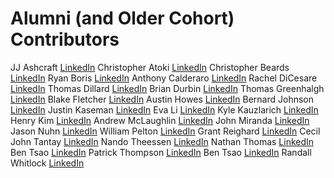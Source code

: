 # Alumni (and Older Cohort) Contributors

JJ Ashcraft [LinkedIn](https://www.linkedin.com/in/jjashcraft/)
Christopher Atoki [LinkedIn](https://www.linkedin.com/in/christopher-atoki/)
Christopher Beards [LinkedIn](https://www.linkedin.com/in/christopher-beards-1292b529/)
Ryan Boris [LinkedIn](https://www.linkedin.com/in/ryanboris/)
Anthony Calderaro [LinkedIn](https://www.linkedin.com/in/anthonyjamescalderaro/)
Rachel DiCesare [LinkedIn](https://www.linkedin.com/in/rachel-dicesare-a86889ba/)
Thomas Dillard [LinkedIn](https://www.linkedin.com/in/thomasdillard/)
Brian Durbin [LinkedIn](https://www.linkedin.com/in/brian-durbin/)
Thomas Greenhalgh [LinkedIn](https://www.linkedin.com/in/tgreenhalgh/)
Blake Fletcher [LinkedIn](https://www.linkedin.com/in/blkfltchr/)
Austin Howes [LinkedIn](https://www.linkedin.com/in/austinhowes/)
Bernard Johnson [LinkedIn](https://www.linkedin.com/in/bernard-johnson-b59b86168/)
Justin Kaseman [LinkedIn](https://www.linkedin.com/in/justin-kaseman/)
Eva Li [LinkedIn](https://www.linkedin.com/in/li-eva/)
Kyle Kauzlarich [LinkedIn](https://www.linkedin.com/in/kyle-kauzlarich-781b86140/)
Henry Kim [LinkedIn](https://www.linkedin.com/in/henrykim212/)
Andrew McLaughlin [LinkedIn](https://www.linkedin.com/in/andrewbmclaughlin/)
John Miranda [LinkedIn](https://www.linkedin.com/in/john-benedict-miranda-7b2357180/)
Jason Nuhn [LinkedIn](https://www.linkedin.com/in/jasonnuhn/)
William Pelton [LinkedIn](https://www.linkedin.com/in/william-pelton/)
Grant Reighard [LinkedIn](https://www.linkedin.com/in/grantreighard/)
Cecil John Tantay [LinkedIn](https://www.linkedin.com/in/cjtantay/)
Nando Theessen [LinkedIn](https://www.linkedin.com/in/nandotheessen/)
Nathan Thomas [LinkedIn](https://www.linkedin.com/in/nathan-thomas-644b3339/)
Ben Tsao [LinkedIn](https://www.linkedin.com/in/cbtsao/)
Patrick Thompson [LinkedIn](https://www.linkedin.com/in/patrick-thompson-the-code-guy/)
Ben Tsao [LinkedIn](https://www.linkedin.com/in/cbtsao/)
Randall Whitlock [LinkedIn](https://www.linkedin.com/in/randallwhitlock/)
